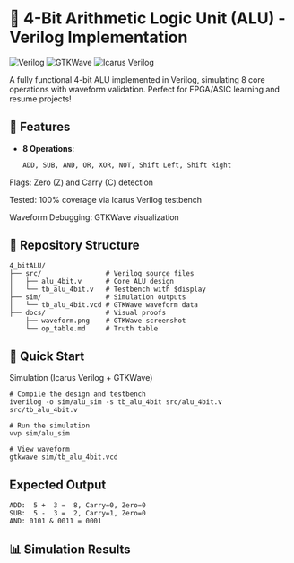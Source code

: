 # 🔧 4-Bit Arithmetic Logic Unit (ALU) - Verilog Implementation

![Verilog](https://img.shields.io/badge/Verilog-FF0000?style=for-the-badge&logo=verilog&logoColor=white)
![GTKWave](https://img.shields.io/badge/Simulation-GTKWave-0078D7?style=for-the-badge)
![Icarus Verilog](https://img.shields.io/badge/Toolchain-Icarus_Verilog-FFD700?style=for-the-badge)

A fully functional 4-bit ALU implemented in Verilog, simulating 8 core operations with waveform validation. Perfect for FPGA/ASIC learning and resume projects!

## 🌟 Features
- **8 Operations**:  
  ```python
  ADD, SUB, AND, OR, XOR, NOT, Shift Left, Shift Right

Flags: Zero (Z) and Carry (C) detection

Tested: 100% coverage via Icarus Verilog testbench

Waveform Debugging: GTKWave visualization

## 📁 Repository Structure
```
4_bitALU/
├── src/                # Verilog source files
│   ├── alu_4bit.v      # Core ALU design
│   └── tb_alu_4bit.v   # Testbench with $display
├── sim/                # Simulation outputs
│   └── tb_alu_4bit.vcd # GTKWave waveform data
├── docs/               # Visual proofs
    ├── waveform.png    # GTKWave screenshot
    └── op_table.md     # Truth table

```

## 🚀 Quick Start
Simulation (Icarus Verilog + GTKWave)
```
# Compile the design and testbench
iverilog -o sim/alu_sim -s tb_alu_4bit src/alu_4bit.v src/tb_alu_4bit.v

# Run the simulation
vvp sim/alu_sim

# View waveform
gtkwave sim/tb_alu_4bit.vcd
```

## Expected Output
```
ADD:  5 +  3 =  8, Carry=0, Zero=0
SUB:  5 -  3 =  2, Carry=1, Zero=0
AND: 0101 & 0011 = 0001
```

## 📊 Simulation Results

